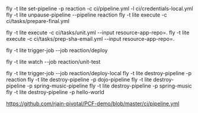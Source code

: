 fly -t lite set-pipeline -p reaction -c ci/pipeline.yml -l ci/credentials-local.yml
fly -t lite unpause-pipeline --pipeline reaction
fly -t lite execute -c ci/tasks/prepare-final.yml

fly -t lite execute -c ci/tasks/unit.yml --input resource-app-repo=.
fly -t lite execute -c ci/tasks/prep-sha-email.yml --input resource-app-repo=.

fly -t lite trigger-job --job reaction/deploy

fly -t lite watch --job reaction/unit-test

fly -t lite trigger-job --job reaction/deploy-local
fly -t lite destroy-pipeline -p reaction
fly -t lite destroy-pipeline -p dojo-pipeline
fly -t lite destroy-pipeline -p spring-music-pipeline
fly -t lite destroy-pipeline -p spring-music
fly -t lite destroy-pipeline -p hello-world

https://github.com/rjain-pivotal/PCF-demo/blob/master/ci/pipeline.yml
